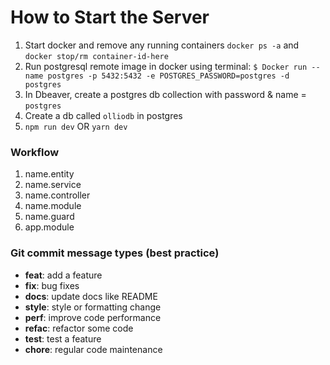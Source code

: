 # How to Start the Server
1. Start docker and remove any running containers ``docker ps -a`` and ``docker stop/rm container-id-here``
2. Run postgresql remote image in docker using terminal: 
```$ Docker run --name postgres -p 5432:5432 -e POSTGRES_PASSWORD=postgres -d postgres```
3. In Dbeaver, create a postgres db collection with password & name = ``postgres``
4. Create a db called ```olliodb``` in postgres 
5. ```npm run dev``` OR ```yarn dev```


### Workflow
1. name.entity
2. name.service
3. name.controller
4. name.module
5. name.guard
6. app.module

### Git commit message types (best practice)
- **feat**: add a feature
- **fix**: bug fixes
- **docs**: update docs like README
- **style**: style or formatting change 
- **perf**: improve code performance
- **refac**: refactor some code
- **test**: test a feature
- **chore**: regular code maintenance